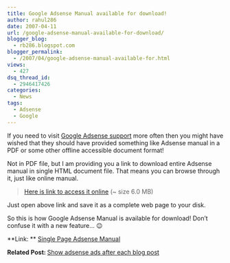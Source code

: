 ```yaml
---
title: Google Adsense Manual available for download!
author: rahul286
date: 2007-04-11
url: /google-adsense-manual-available-for-download/
blogger_blog:
  - rb286.blogspot.com
blogger_permalink:
  - /2007/04/google-adsense-manual-available-for.html
views:
  - 427
dsq_thread_id:
  - 2946417426
categories:
  - News
tags:
  - Adsense
  - Google
---
```

If you need to visit <a href="http://google.com/support/adsense/" onclick="_gaq.push(['_trackEvent', 'outbound-article', 'http://google.com/support/adsense/', 'Google Adsense support']);" >Google Adsense support</a> more often then you might have wished that they should have provided something like Adsense manual in a PDF or some other offline accessible document format!

Not in PDF file, but I am providing you a link to download entire Adsense manual in single HTML document file. That means you can browse through it, just like online manual.

> <a href="http://google.com/support/adsense/?fulldump=1" onclick="_gaq.push(['_trackEvent', 'outbound-article', 'http://google.com/support/adsense/?fulldump=1', 'Here is link to access it online']);" >Here is link to access it online</a> (~ size 6.0 MB)

Just open above link and save it as a complete web page to your disk.

So this is how Google Adsense Manual is available for download! Don&#8217;t confuse it with a new feature&#8230; 😉

**Link: ** <a href="http://google.com/support/adsense/?fulldump=1" onclick="_gaq.push(['_trackEvent', 'outbound-article', 'http://google.com/support/adsense/?fulldump=1', 'Single Page Adsense Manual']);" >Single Page Adsense Manual</a>

<span style="font-weight: bold;">Related Post:</span><span style="font-weight: bold;"> </span>[Show adsense ads after each blog post][1]

 [1]: http://devilsworkshop.org/2007/08/22/simplest-guide-to-show-adsense-ads-after-each-blog-post/
